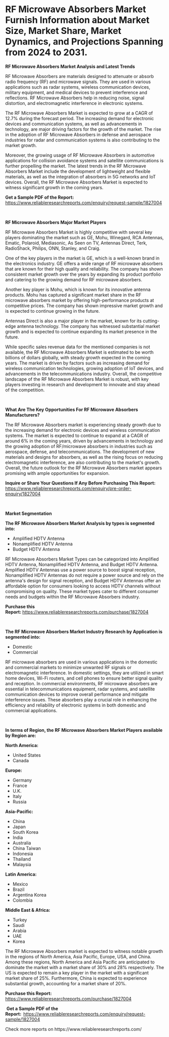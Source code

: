 <p><h1>RF Microwave Absorbers Market Furnish Information about Market Size, Market Share, Market Dynamics, and Projections Spanning from 2024 to 2031.</h1></p><p><strong>RF Microwave Absorbers Market Analysis and Latest Trends</strong></p>
<p><p>RF Microwave Absorbers are materials designed to attenuate or absorb radio frequency (RF) and microwave signals. They are used in various applications such as radar systems, wireless communication devices, military equipment, and medical devices to prevent interference and reflections. RF Microwave Absorbers help in reducing noise, signal distortion, and electromagnetic interference in electronic systems.</p><p>The RF Microwave Absorbers Market is expected to grow at a CAGR of 12.7% during the forecast period. The increasing demand for electronic devices and communication systems, as well as advancements in technology, are major driving factors for the growth of the market. The rise in the adoption of RF Microwave Absorbers in defense and aerospace industries for radar and communication systems is also contributing to the market growth.</p><p>Moreover, the growing usage of RF Microwave Absorbers in automotive applications for collision avoidance systems and satellite communications is further propelling the market. The latest trends in the RF Microwave Absorbers Market include the development of lightweight and flexible materials, as well as the integration of absorbers in 5G networks and IoT devices. Overall, the RF Microwave Absorbers Market is expected to witness significant growth in the coming years.</p></p>
<p><strong>Get a Sample PDF of the Report:&nbsp;</strong> <a href="https://www.reliableresearchreports.com/enquiry/request-sample/1827004">https://www.reliableresearchreports.com/enquiry/request-sample/1827004</a></p>
<p>&nbsp;</p>
<p><strong>RF Microwave Absorbers Major Market Players</strong></p>
<p><p>RF Microwave Absorbers Market is highly competitive with several key players dominating the market such as GE, Mohu, Winegard, RCA Antennas, Ematic, Polaroid, Mediasonic, As Seen on TV, Antennas Direct, Terk, RadioShack, Philips, ONN, Stanley, and Craig.</p><p>One of the key players in the market is GE, which is a well-known brand in the electronics industry. GE offers a wide range of RF microwave absorbers that are known for their high quality and reliability. The company has shown consistent market growth over the years by expanding its product portfolio and catering to the growing demand for RF microwave absorbers.</p><p>Another key player is Mohu, which is known for its innovative antenna products. Mohu has captured a significant market share in the RF microwave absorbers market by offering high-performance products at competitive prices. The company has shown impressive market growth and is expected to continue growing in the future.</p><p>Antennas Direct is also a major player in the market, known for its cutting-edge antenna technology. The company has witnessed substantial market growth and is expected to continue expanding its market presence in the future.</p><p>While specific sales revenue data for the mentioned companies is not available, the RF Microwave Absorbers Market is estimated to be worth billions of dollars globally, with steady growth expected in the coming years. The market is driven by factors such as increasing demand for wireless communication technologies, growing adoption of IoT devices, and advancements in the telecommunications industry. Overall, the competitive landscape of the RF Microwave Absorbers Market is robust, with key players investing in research and development to innovate and stay ahead of the competition.</p></p>
<p>&nbsp;</p>
<p><strong>What Are The Key Opportunities For RF Microwave Absorbers Manufacturers?</strong></p>
<p><p>The RF Microwave Absorbers market is experiencing steady growth due to the increasing demand for electronic devices and wireless communication systems. The market is expected to continue to expand at a CAGR of around 6% in the coming years, driven by advancements in technology and the growing adoption of RF/microwave absorbers in industries such as aerospace, defense, and telecommunications. The development of new materials and designs for absorbers, as well as the rising focus on reducing electromagnetic interference, are also contributing to the market's growth. Overall, the future outlook for the RF Microwave Absorbers market appears promising with ample opportunities for expansion.</p></p>
<p><strong>Inquire or Share Your Questions If Any Before Purchasing This Report:</strong> <a href="https://www.reliableresearchreports.com/enquiry/pre-order-enquiry/1827004">https://www.reliableresearchreports.com/enquiry/pre-order-enquiry/1827004</a></p>
<p>&nbsp;</p>
<p><strong>Market Segmentation</strong></p>
<p><strong>The RF Microwave Absorbers Market Analysis by types is segmented into:</strong></p>
<p><ul><li>Amplified HDTV Antenna</li><li>Nonamplified HDTV Antenna</li><li>Budget HDTV Antenna</li></ul></p>
<p><p>RF Microwave Absorbers Market Types can be categorized into Amplified HDTV Antenna, Nonamplified HDTV Antenna, and Budget HDTV Antenna. Amplified HDTV Antennas use a power source to boost signal reception, Nonamplified HDTV Antennas do not require a power source and rely on the antenna's design for signal reception, and Budget HDTV Antennas offer an affordable option for consumers looking to access HDTV channels without compromising on quality. These market types cater to different consumer needs and budgets within the RF Microwave Absorbers industry.</p></p>
<p><strong>Purchase this Report:&nbsp;</strong><a href="https://www.reliableresearchreports.com/purchase/1827004">https://www.reliableresearchreports.com/purchase/1827004</a></p>
<p>&nbsp;</p>
<p><strong>The RF Microwave Absorbers Market Industry Research by Application is segmented into:</strong></p>
<p><ul><li>Domestic</li><li>Commercial</li></ul></p>
<p><p>RF microwave absorbers are used in various applications in the domestic and commercial markets to minimize unwanted RF signals or electromagnetic interference. In domestic settings, they are utilized in smart home devices, Wi-Fi routers, and cell phones to ensure better signal quality and reception. In commercial environments, RF microwave absorbers are essential in telecommunications equipment, radar systems, and satellite communication devices to improve overall performance and mitigate interference issues. These absorbers play a crucial role in enhancing the efficiency and reliability of electronic systems in both domestic and commercial applications.</p></p>
<p>&nbsp;</p>
<p><strong>In terms of Region, the RF Microwave Absorbers Market Players available by Region are:</strong></p>
<p>
    <p> <strong> North America: </strong>
        <ul>
            <li>United States</li>
            <li>Canada</li>
        </ul>
        </p> 
    <p> <strong> Europe: </strong>
        <ul>
            <li>Germany</li>
            <li>France</li>
            <li>U.K.</li>
            <li>Italy</li>
            <li>Russia</li>
        </ul>
        </p> 
    <p> <strong> Asia-Pacific: </strong>
        <ul>
            <li>China</li>
            <li>Japan</li>
            <li>South Korea</li>
            <li>India</li>
            <li>Australia</li>
            <li>China Taiwan</li>
            <li>Indonesia</li>
            <li>Thailand</li>
            <li>Malaysia</li>
        </ul>
        </p> 
    <p> <strong> Latin America: </strong>
        <ul>
            <li>Mexico</li>
            <li>Brazil</li>
            <li>Argentina Korea</li>
            <li>Colombia</li>
        </ul>
        </p> 
    <p> <strong> Middle East & Africa: </strong>
        <ul>
            <li>Turkey</li>
            <li>Saudi</li>
            <li>Arabia</li>
            <li>UAE</li>
            <li>Korea</li>
        </ul>
    </p>
    </p>
<p><p>The RF Microwave Absorbers market is expected to witness notable growth in the regions of North America, Asia Pacific, Europe, USA, and China. Among these regions, North America and Asia Pacific are anticipated to dominate the market with a market share of 30% and 28% respectively. The US is expected to remain a key player in the market with a significant market share of 25%. Furthermore, China is expected to experience substantial growth, accounting for a market share of 20%.</p></p>
<p><strong>Purchase this Report: </strong><a href="https://www.reliableresearchreports.com/purchase/1827004">https://www.reliableresearchreports.com/purchase/1827004</a></p>
<p>&nbsp;<strong>Get a Sample PDF of the Report:&nbsp;&nbsp;</strong><a href="https://www.reliableresearchreports.com/enquiry/request-sample/1827004">https://www.reliableresearchreports.com/enquiry/request-sample/1827004</a></p>
<p><strong></strong></p>
<p>Check more reports on https://www.reliableresearchreports.com/</p>
